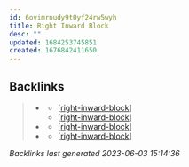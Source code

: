 ```yaml
---
id: 6ovimrnudy9t0yf24rw5wyh
title: Right Inward Block
desc: ""
updated: 1684253745851
created: 1676842411650
---
```


## Backlinks

> - [](..\forms\hobbies.karate.kenpo.forms.long-form-1.md)
>   - [[right-inward-block]]
>   - [[right-inward-block]]
> - [](..\forms\hobbies.karate.kenpo.forms.short-form-1.md)
>   - [[right-inward-block]]
> - [](..\techniques\delayed-sword.md)
>   - [[right-inward-block]]

_Backlinks last generated 2023-06-03 15:14:36_

[//begin]: # "Autogenerated link references for markdown compatibility"
[right-inward-block]: right-inward-block "Right Inward Block"
[//end]: # "Autogenerated link references"
